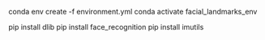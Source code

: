 conda env create -f environment.yml
conda activate facial_landmarks_env

pip install dlib
pip install face_recognition
pip install imutils
